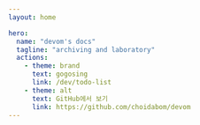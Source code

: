 ```yaml
---
layout: home

hero:
  name: "devom's docs"
  tagline: "archiving and laboratory"
  actions:
    - theme: brand
      text: gogosing
      link: /dev/todo-list
    - theme: alt
      text: GitHub에서 보기
      link: https://github.com/choidabom/devom
---
```

